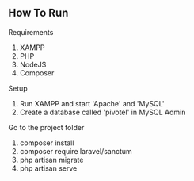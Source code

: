 ## How To Run

Requirements
1. XAMPP
2. PHP
3. NodeJS
4. Composer

Setup
1. Run XAMPP and start 'Apache' and 'MySQL'
2. Create a database called 'pivotel' in MySQL Admin

Go to the project folder
1. composer install
2. composer require laravel/sanctum
3. php artisan migrate
4. php artisan serve

